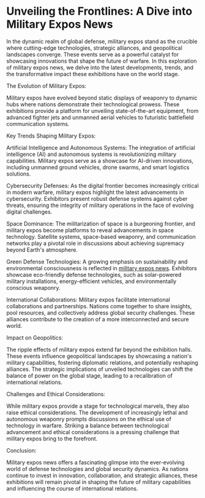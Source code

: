 # Unveiling the Frontlines: A Dive into Military Expos News
In the dynamic realm of global defense, military expos stand as the crucible where cutting-edge technologies, strategic alliances, and geopolitical landscapes converge. These events serve as a powerful catalyst for showcasing innovations that shape the future of warfare. In this exploration of military expos news, we delve into the latest developments, trends, and the transformative impact these exhibitions have on the world stage.


The Evolution of Military Expos:


Military expos have evolved beyond static displays of weaponry to dynamic hubs where nations demonstrate their technological prowess. These exhibitions provide a platform for unveiling state-of-the-art equipment, from advanced fighter jets and unmanned aerial vehicles to futuristic battlefield communication systems.


Key Trends Shaping Military Expos:


Artificial Intelligence and Autonomous Systems:
The integration of artificial intelligence (AI) and autonomous systems is revolutionizing military capabilities. Military expos serve as a showcase for AI-driven innovations, including unmanned ground vehicles, drone swarms, and smart logistics solutions.


Cybersecurity Defenses:
As the digital frontier becomes increasingly critical in modern warfare, military expos highlight the latest advancements in cybersecurity. Exhibitors present robust defense systems against cyber threats, ensuring the integrity of military operations in the face of evolving digital challenges.

Space Dominance:
The militarization of space is a burgeoning frontier, and military expos become platforms to reveal advancements in space technology. Satellite systems, space-based weaponry, and communication networks play a pivotal role in discussions about achieving supremacy beyond Earth's atmosphere.

Green Defense Technologies:
A growing emphasis on sustainability and environmental consciousness is reflected in <a href="https://military.news/">military expos news</a>. Exhibitors showcase eco-friendly defense technologies, such as solar-powered military installations, energy-efficient vehicles, and environmentally conscious weaponry.

International Collaborations:
Military expos facilitate international collaborations and partnerships. Nations come together to share insights, pool resources, and collectively address global security challenges. These alliances contribute to the creation of a more interconnected and secure world.

Impact on Geopolitics:

The ripple effects of military expos extend far beyond the exhibition halls. These events influence geopolitical landscapes by showcasing a nation's military capabilities, fostering diplomatic relations, and potentially reshaping alliances. The strategic implications of unveiled technologies can shift the balance of power on the global stage, leading to a recalibration of international relations.

Challenges and Ethical Considerations:

While military expos provide a stage for technological marvels, they also raise ethical considerations. The development of increasingly lethal and autonomous weaponry prompts discussions on the ethical use of technology in warfare. Striking a balance between technological advancement and ethical considerations is a pressing challenge that military expos bring to the forefront.

Conclusion:

Military expos news offers a fascinating glimpse into the ever-evolving world of defense technologies and global security dynamics. As nations continue to invest in innovation, collaboration, and strategic alliances, these exhibitions will remain pivotal in shaping the future of military capabilities and influencing the course of international relations.
